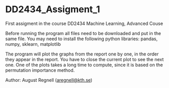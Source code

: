 # DD2434_Assigment_1
First assigment in the course DD2434 Machine Learning, Advanced Couse

Before running the program all files need to be downloaded and put in the same file. You may need to install the following python libraries:
pandas,
numpy,
sklearn,
matplotlib

The program will plot the graphs from the report one by one, in the order they appear in the report. You have to close the current plot to see the next one. One of the plots takes a long time to compute, since it is based on the permutation importance method.

Author: August Regnell (aregnell@kth.se)
